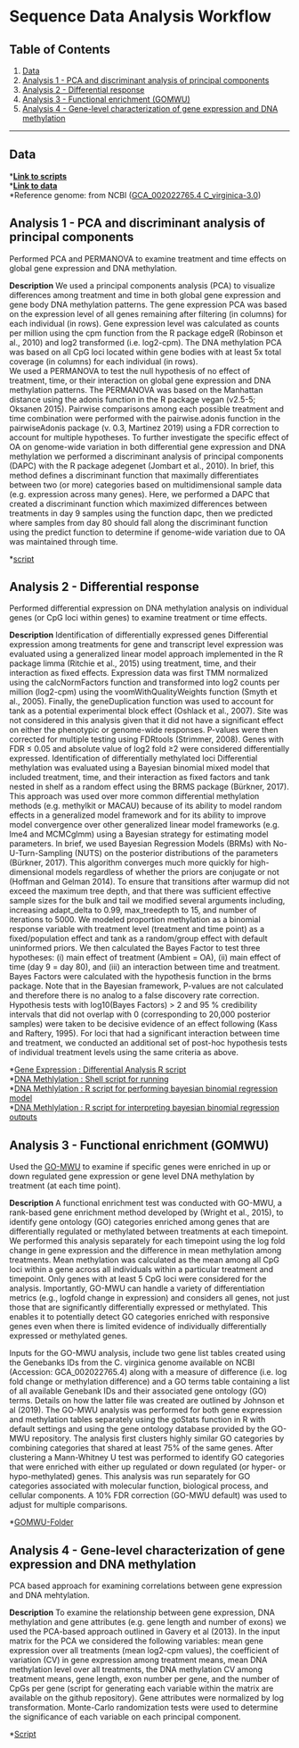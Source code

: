 # Sequence Data Analysis Workflow

## Table of Contents

1. [Data](#data)
3. [Analysis 1 - PCA and discriminant analysis of principal components](#one)
4. [Analysis 2 - Differential response](#two)
5. [Analysis 3 - Functional enrichment (GOMWU)](#three)
6. [Analysis 4 - Gene-level characterization of gene expression and DNA methylation](#four)

---

## Data <a name="data"></a>

*[**Link to scripts**](https://github.com/epigeneticstoocean/AE17_Cvirginica_MolecularResponse/tree/master/src/)  
*[**Link to data**](https://github.com/epigeneticstoocean/AE17_Cvirginica_MolecularResponse/tree/master/data/)  
*Reference genome: from NCBI ([GCA_002022765.4 C_virginica-3.0](https://www.ncbi.nlm.nih.gov/genome/?term=crassostrea+virginica))  

## Analysis 1 - PCA and discriminant analysis of principal components <a name="one"></a>  

Performed PCA and PERMANOVA to examine treatment and time effects on global gene expression and DNA methylation.

**Description**
We used a principal components analysis (PCA) to visualize differences among treatment and time in both global gene expression and gene body DNA methylation patterns. The gene expression PCA was based on the expression level of all genes remaining after filtering (in columns) for each individual (in rows). Gene expression level was calculated as counts per million using the cpm function from the R package edgeR (Robinson et al., 2010) and log2 transformed (i.e. log2-cpm). The DNA methylation PCA was based on all CpG loci located within gene bodies with at least 5x total coverage (in columns) for each individual (in rows).  
We used a PERMANOVA to test the null hypothesis of no effect of treatment, time, or their interaction on global gene expression and DNA methylation patterns. The PERMANOVA was based on the Manhattan distance using the adonis function in the R package vegan (v2.5-5; Oksanen 2015). Pairwise comparisons among each possible treatment and time combination were performed with the pairwise.adonis function in the pairwiseAdonis package (v. 0.3, Martinez 2019) using a FDR correction to account for multiple hypotheses.
To further investigate the specific effect of OA on genome-wide variation in both differential gene expression and DNA methylation we performed a discriminant analysis of principal components (DAPC) with the R package adegenet (Jombart et al., 2010). In brief, this method defines a discriminant function that maximally differentiates between two (or more) categories based on multidimensional sample data (e.g. expression across many genes). Here, we performed a DAPC that created a discriminant function which maximized differences between treatments in day 9 samples using the function dapc, then we predicted where samples from day 80 should fall along the discriminant function using the predict function to determine if genome-wide variation due to OA was maintained through time. 

*[script]()  

## Analysis 2 - Differential response <a name="two"></a>

Performed differential expression on DNA methylation analysis on individual genes (or CpG loci within genes) to examine treatment or time effects.

**Description**
Identification of differentially expressed genes 
Differential expression among treatments for gene and transcript level expression was evaluated using a generalized linear model approach implemented in the R package limma (Ritchie et al., 2015) using treatment, time, and their interaction as fixed effects. Expression data was first TMM normalized using the calcNormFactors function and transformed into log2 counts per million (log2-cpm) using the voomWithQualityWeights function (Smyth et al., 2005). Finally, the geneDuplication function was used to account for tank as a potential experimental block effect (Oshlack et al., 2007). Site was not considered in this analysis given that it did not have a significant effect on either the phenotypic or genome-wide responses. P-values were then corrected for multiple testing using FDRtools (Strimmer, 2008). Genes with FDR ≤ 0.05 and absolute value of log2 fold ≥2 were considered differentially expressed.
Identification of differentially methylated loci 
Differential methylation was evaluated using a Bayesian binomial mixed model that included treatment, time, and their interaction as fixed factors and tank nested in shelf as a random effect using the BRMS package (Bürkner, 2017). This approach was used over more common differential methylation methods (e.g. methylkit or MACAU) because of its ability to model random effects in a generalized model framework and for its ability to improve model convergence over other generalized linear model frameworks (e.g. lme4 and MCMCglmm) using a Bayesian strategy for estimating model parameters.
In brief, we used Bayesian Regression Models (BRMs) with No-U-Turn-Sampling (NUTS) on the posterior distributions of the parameters (Bürkner, 2017). This algorithm converges much more quickly for high-dimensional models regardless of whether the priors are conjugate or not (Hoffman and Gelman 2014). To ensure that transitions after warmup did not exceed the maximum tree depth, and that there was sufficient effective sample sizes for the bulk and tail we modified several arguments including, increasing adapt_delta to 0.99, max_treedepth to 15, and number of iterations to 5000. We modeled proportion methylation as a binomial response variable with treatment level (treatment and time point) as a fixed/population effect and tank as a random/group effect with default uninformed priors. We then calculated the Bayes Factor to test three hypotheses: (i) main effect of treatment (Ambient = OA), (ii) main effect of time (day 9 = day 80), and (iii) an interaction between time and treatment. Bayes Factors were calculated with the hypothesis function in the brms package. Note that in the Bayesian framework, P-values are not calculated and therefore there is no analog to a false discovery rate correction. Hypothesis tests with log10(Bayes Factors) > 2 and 95 % credibility intervals  that did not overlap with 0 (corresponding to 20,000 posterior samples) were taken to be decisive evidence of an effect following (Kass and Raftery, 1995). For loci that had a significant interaction between time and treatment, we conducted an additional set of post-hoc hypothesis tests of individual treatment levels using the same criteria as above. 

*[Gene Expression : Differential Analysis R script]()  
*[DNA Methlylation : Shell script for running]()  
*[DNA Methlylation : R script for performing bayesian binomial regression model]()  
*[DNA Methlylation : R script for interpreting bayesian binomial regression outputs]()  
  
## Analysis 3 - Functional enrichment (GOMWU) <a name="three"></a>  

Used the [GO-MWU](https://github.com/z0on/GO_MWU) to examine if specific genes were enriched in up or down regulated gene expression or gene level DNA methylation by treatment (at each time point).

**Description**
A functional enrichment test was conducted with GO-MWU, a rank-based gene enrichment method developed by (Wright et al., 2015), to identify gene ontology (GO) categories enriched among genes that are differentially regulated or methylated between treatments at each timepoint. We performed this analysis separately for each timepoint using the log fold change in gene expression and the difference in mean methylation among treatments. Mean methylation was calculated as the mean among all CpG loci within a gene across all individuals within a particular treatment and timepoint. Only genes with at least 5 CpG loci were considered for the analysis. Importantly, GO-MWU can handle a variety of differentiation metrics (e.g., logfold change in expression) and considers all genes, not just those that are significantly differentially expressed or methylated. This enables it to potentially detect GO categories enriched with responsive genes even when there is limited evidence of individually differentially expressed or methylated genes. 
  
Inputs for the GO-MWU analysis, include two gene list tables created using the Genebanks IDs from the C. virginica genome available on NCBI (Accession: GCA_002022765.4) along with a measure of difference (i.e. log fold change or methylation difference) and a GO terms table containing a list of all available Genebank IDs and their associated gene ontology (GO) terms. Details on how the latter file was created are outlined by Johnson et al (2019). The GO-MWU analysis was performed for both gene expression and methylation tables separately using the goStats function in R with default settings and using the gene ontology database provided by the GO-MWU repository. The analysis first clusters highly similar GO categories by combining categories that shared at least 75% of the same genes. After clustering a Mann-Whitney U test was performed to identify GO categories that were enriched with either up regulated or down regulated (or hyper- or hypo-methylated) genes. This analysis was run separately for GO categories associated with molecular function, biological process, and cellular components. A 10% FDR correction (GO-MWU default) was used to adjust for multiple comparisons. 

*[GOMWU-Folder]()  

## Analysis 4 - Gene-level characterization of gene expression and DNA methylation <a name="four"></a>

PCA based approach for examining correlations between gene expression and DNA mehtylation.

**Description**
To examine the relationship between gene expression, DNA methylation and gene attributes (e.g. gene length and number of exons) we used the PCA-based approach outlined in Gavery et al (2013). In the input matrix for the PCA we considered the following variables: mean gene expression over all treatments (mean log2-cpm values), the coefficient of variation (CV) in gene expression among treatment means, mean DNA methylation level over all treatments, the DNA methylation CV among treatment means, gene length, exon number per gene, and the number of CpGs per gene (script for generating each variable within the matrix are available on the github repository). Gene attributes were normalized by log transformation. Monte-Carlo randomization tests were used to determine the significance of each variable on each principal component.

*[Script]()

